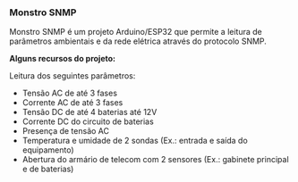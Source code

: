 ### Monstro SNMP
Monstro SNMP é um projeto Arduino/ESP32 que permite a leitura de parâmetros ambientais e da rede elétrica através do protocolo SNMP.


**Alguns recursos do projeto:**

Leitura dos seguintes parâmetros:
- Tensão AC de até 3 fases
- Corrente AC de até 3 fases
- Tensão DC de até 4 baterias até 12V
- Corrente DC do circuito de baterias
- Presença de tensão AC
- Temperatura e umidade de 2 sondas (Ex.: entrada e saída do equipamento)
- Abertura do armário de telecom com 2 sensores (Ex.: gabinete principal e de baterias)